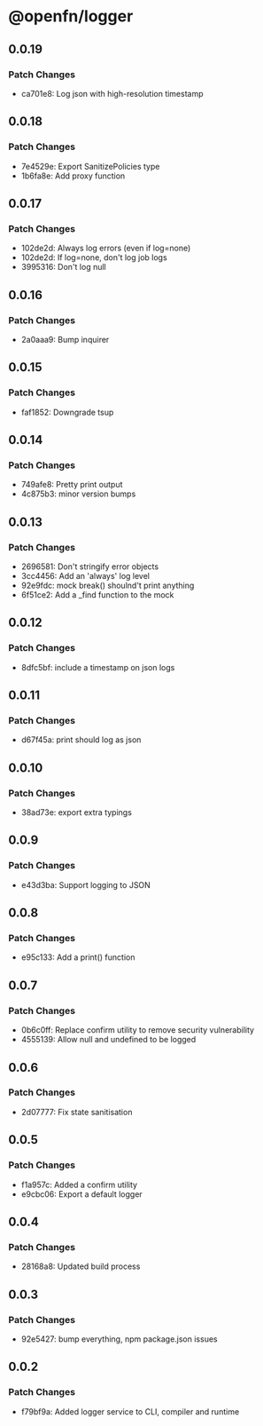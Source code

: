 # @openfn/logger

## 0.0.19

### Patch Changes

- ca701e8: Log json with high-resolution timestamp

## 0.0.18

### Patch Changes

- 7e4529e: Export SanitizePolicies type
- 1b6fa8e: Add proxy function

## 0.0.17

### Patch Changes

- 102de2d: Always log errors (even if log=none)
- 102de2d: If log=none, don't log job logs
- 3995316: Don't log null

## 0.0.16

### Patch Changes

- 2a0aaa9: Bump inquirer

## 0.0.15

### Patch Changes

- faf1852: Downgrade tsup

## 0.0.14

### Patch Changes

- 749afe8: Pretty print output
- 4c875b3: minor version bumps

## 0.0.13

### Patch Changes

- 2696581: Don't stringify error objects
- 3cc4456: Add an 'always' log level
- 92e9fdc: mock break() shoulnd't print anything
- 6f51ce2: Add a \_find function to the mock

## 0.0.12

### Patch Changes

- 8dfc5bf: include a timestamp on json logs

## 0.0.11

### Patch Changes

- d67f45a: print should log as json

## 0.0.10

### Patch Changes

- 38ad73e: export extra typings

## 0.0.9

### Patch Changes

- e43d3ba: Support logging to JSON

## 0.0.8

### Patch Changes

- e95c133: Add a print() function

## 0.0.7

### Patch Changes

- 0b6c0ff: Replace confirm utility to remove security vulnerability
- 4555139: Allow null and undefined to be logged

## 0.0.6

### Patch Changes

- 2d07777: Fix state sanitisation

## 0.0.5

### Patch Changes

- f1a957c: Added a confirm utility
- e9cbc06: Export a default logger

## 0.0.4

### Patch Changes

- 28168a8: Updated build process

## 0.0.3

### Patch Changes

- 92e5427: bump everything, npm package.json issues

## 0.0.2

### Patch Changes

- f79bf9a: Added logger service to CLI, compiler and runtime

